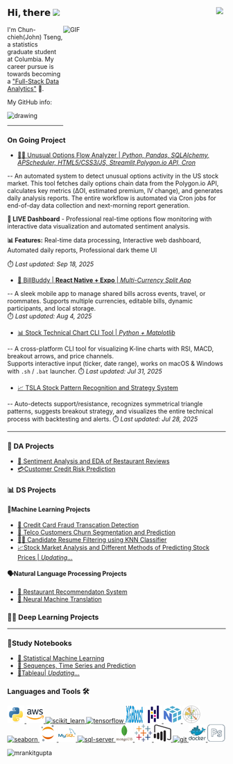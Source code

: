 ## 𝗛𝗶, 𝘁𝗵𝗲𝗿𝗲 <img src="https://media.giphy.com/media/hvRJCLFzcasrR4ia7z/giphy.gif" width="2.5%"/> [<img align="right" src="https://raw.githubusercontent.com/peterthehan/peterthehan/master/assets/linkedin.svg" width="22px"/>](https://www.linkedin.com/in/chunchieh-t/)



<img align="right" alt="GIF" src="https://github.com/abhisheknaiidu/abhisheknaiidu/blob/master/code.gif?raw=true" width="375" height="240" />

I'm Chun-chieh(John) Tseng, a statistics graduate student at Columbia. My career pursue is towards becoming a ["Full-Stack Data Analytics"](https://towardsdatascience.com/why-i-choose-full-stack-data-analytics-as-my-career-path-d7b3986e0285) 💪.

My GitHub info:

<img src="https://github-readme-stats.vercel.app/api?username=ghjohntseng&count_private=true&show_icons=true&theme=tokyonight" alt="drawing" width="350"/>


---

### On Going Project

- [🕵️‍♂️ Unusual Options Flow Analyzer | *Python, Pandas, SQLAlchemy, APScheduler, HTML5/CSS3/JS, Streamlit,Polygon.io API, Cron*](https://ghjohntseng.github.io/Unusual_flow_database_dashboard/)

-- An automated system to detect unusual options activity in the US stock market. This tool fetches daily options chain data from the Polygon.io API, calculates key metrics (ΔOI, estimated premium, IV change), and generates daily analysis reports. The entire workflow is automated via Cron jobs for end-of-day data collection and next-morning report generation.

**🚀 LIVE Dashboard** - Professional real-time options flow monitoring with interactive data visualization and automated sentiment analysis.

**📊 Features:** Real-time data processing, Interactive web dashboard, Automated daily reports, Professional dark theme UI

⏱️ *Last updated: Sep 18, 2025*

- [📱 BillBuddy | **React Native + Expo** | *Multi-Currency Split App*](https://github.com/ghjohntseng/BillBuddy)

-- A sleek mobile app to manage shared bills across events, travel, or roommates. Supports multiple currencies, editable bills, dynamic participants, and local storage.  
⏱️ *Last updated: Aug 4, 2025*

- [📊 Stock Technical Chart CLI Tool | *Python + Matplotlib*](https://github.com/ghjohntseng/stock-tech-analyzer)

-- A cross-platform CLI tool for visualizing K-line charts with RSI, MACD, breakout arrows, and price channels.  
Supports interactive input (ticker, date range), works on macOS & Windows with `.sh` / `.bat` launcher.   ⏱️ *Last updated: Jul 31, 2025*

- [📈 TSLA Stock Pattern Recognition and Strategy System](https://github.com/ghjohntseng/TSLA-Stock-Anaylsis)
  
-- Auto-detects support/resistance, recognizes symmetrical triangle patterns, suggests breakout strategy, and visualizes the entire technical process with backtesting and alerts.
  ⏱️ *Last updated: Jul 28, 2025*


---
### 📇 DA Projects
- [🥘 Sentiment Analysis and EDA of Restaurant Reviews](https://github.com/ghjohntseng/Restaurant-Recommendation-System/blob/main/Restaurant_Recommendation_System.ipynb)
- [💳Customer Credit Risk Prediction](https://github.com/ghjohntseng/Customer_Credit_Risk_Prediction/blob/main/Customer_Credit_Risk_Prediction.ipynb)


### :bar_chart: DS Projects
#### 🤖Machine Learning Projects
- [🏦 Credit Card Fraud Transcation Detection](https://github.com/ghjohntseng/Credit-Card-Fraud-Transaction/blob/main/Credit%20Card%20Fraud%20Transaction%20report.pdf)
- [📲 Telco Customers Churn Segmentation and Prediction](https://github.com/ghjohntseng/Telco-Customers-Churn-Segmentation-and-Prediction/blob/main/Telco%20Customers%20Churn%20Segmentation%20and%20Prediction.ipynb)
- [🧑‍💼 Candidate Resume Filtering using KNN Classifier](https://github.com/ghjohntseng/Candidate-Resume-Filtering-using-KNN-Classifier/blob/main/Candidate_Resume_Filtering_using_KNN_Classifier.ipynb)
- [📈Stock Market Analysis and Different Methods of Predicting Stock Prices | *Updating...*]()

#### 🗣Natural Language Processing Projects
- [🥘 Restaurant Recommendaton System](https://github.com/ghjohntseng/Restaurant-Recommendation-System/blob/main/Restaurant_recommendation_system_ds.ipynb)
- [🧠 Neural Machine Translation](https://github.com/ghjohntseng/Neural-Translation-Machine-from-ZH-to-EN/blob/main/NMT_Microblog_ZH_to_EN_Bi_GRU_%2B_Attention_%2B_Fasttext_word_embedding_%2B_k_Beam_search_%2B_BLEU_score_40_epochs.ipynb)

### 🧙‍♂️ Deep Learning Projects

---

### 📔Study Notebooks
- [📓 Statistical Machine Learning](https://github.com/ghjohntseng/Statistical-Machine-Learning-Notebook.git)
- [📓 Sequences, Time Series and Prediction](https://github.com/ghjohntseng/Time-Series-Analysis-in-Python)
- [🎨Tableau| *Updating...*]()

<h3 align="left">Languages and Tools 🛠️ </h3>
<p align="left"> 
<a href="https://www.python.org" target="_blank"> <img src="https://raw.githubusercontent.com/devicons/devicon/master/icons/python/python-original.svg" alt="python" width="40" height="40"/> </a>
<a href="https://aws.amazon.com" target="_blank" rel="noreferrer"> <img src="https://raw.githubusercontent.com/devicons/devicon/master/icons/amazonwebservices/amazonwebservices-original-wordmark.svg" alt="aws" width="40" height="40"/> </a> 
<a href="https://scikit-learn.org/" target="_blank"> <img src="https://upload.wikimedia.org/wikipedia/commons/0/05/Scikit_learn_logo_small.svg" alt="scikit_learn" width="40" height="40"/> 
<a href="https://www.tensorflow.org" target="_blank"> <img src="https://www.vectorlogo.zone/logos/tensorflow/tensorflow-icon.svg" alt="tensorflow" width="40" height="40"/> </a>
<img src="https://raw.githubusercontent.com/mrankitgupta/mrankitgupta/9f33e6e4da32dfc8aad7dd2d290ac64e0836394b/images/xgboost_logo.svg" alt="XGBoost" width="40" height="40"/>
<a href="https://pandas.pydata.org/" target="_blank" rel="noreferrer"> <img src="https://raw.githubusercontent.com/devicons/devicon/2ae2a900d2f041da66e950e4d48052658d850630/icons/pandas/pandas-original.svg" alt="pandas" width="40" height="40"/> </a> 
<a href="https://numpy.org/" target="_blank" rel="noreferrer"> <img src="https://raw.githubusercontent.com/mrankitgupta/mrankitgupta/2a582d085b324cff4917325112229027309ecae3/Numpy-logo.svg" alt="numpy" width="40" height="40"/> </a> 
<a href="https://matplotlib.org/" target="_blank" rel="noreferrer"> <img src="https://raw.githubusercontent.com/mrankitgupta/mrankitgupta/1331979c3208a15be2c2a6177ffc38ced3d6b434/Matplotlib_icon.svg" alt="matplotlib" width="40" height="40"/> </a> 
<a href="https://seaborn.pydata.org" target="_blank" rel="noreferrer"> <img src="https://seaborn.pydata.org/_images/logo-mark-lightbg.svg" alt="seaborn" width="40" height="40"/> </a>
<a href="https://jupyter.org/" target="_blank" rel="noreferrer"> <img src="https://github.com/mrankitgupta/mrankitgupta/blob/main/images/icons8-jupyter.svg" alt="jupyter" width="40" height="40"/> </a>
<a href="https://www.mysql.com/" target="_blank"> <img src="https://raw.githubusercontent.com/devicons/devicon/master/icons/mysql/mysql-original-wordmark.svg" alt="mysql" width="40" height="40"/> </a>
<a href="https://www.microsoft.com/en-us/sql-server" target="_blank"> <img src="https://www.svgrepo.com/show/303229/microsoft-sql-server-logo.svg" alt="sql-server" width="40" height="40"/> </a> 
<a href="https://www.mongodb.com/" target="_blank" rel="noreferrer"> <img src="https://raw.githubusercontent.com/devicons/devicon/master/icons/mongodb/mongodb-original-wordmark.svg" alt="mongodb" width="40" height="40"/> </a>
<a href="https://www.tableau.com/" target="_blank" rel="noreferrer"> <img src="https://raw.githubusercontent.com/mrankitgupta/mrankitgupta/a768d6bf0a001f03327578ae12f8867e4056cbaf/tableau-software.svg" alt="tableau" width="40" height="40"/> </a>
<a href="https://powerbi.microsoft.com/en-us/" target="_blank" rel="noreferrer"> <img src="https://raw.githubusercontent.com/mrankitgupta/mrankitgupta/a768d6bf0a001f03327578ae12f8867e4056cbaf/power-bi.svg" alt="powerbi" width="40" height="40"/> </a>
<a href="https://git-scm.com/" target="_blank"> <img src="https://www.vectorlogo.zone/logos/git-scm/git-scm-icon.svg" alt="git" width="40" height="40"/>
<a href="https://www.docker.com/" target="_blank"> <img src="https://raw.githubusercontent.com/devicons/devicon/master/icons/docker/docker-original-wordmark.svg" alt="docker" width="40" height="40"/>
<a href="https://instagram.com/Lens_Killer_Ankit" target="_blank" rel="noreferrer"> <img src="https://raw.githubusercontent.com/devicons/devicon/master/icons/photoshop/photoshop-line.svg" alt="photoshop" width="40" height="40"/> </a>   
<p align="left"> <img src="https://komarev.com/ghpvc/?username=ghjohntseng&label=Profile%20views&color=0e75b6&style=flat" alt="mrankitgupta" /> </p>


  

